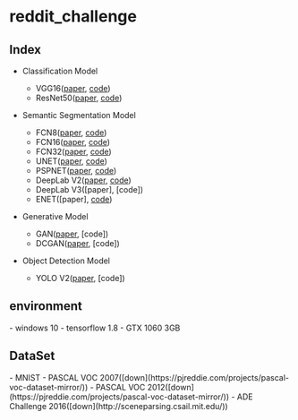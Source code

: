 # reddit_challenge

**<h2>Index</h2>**
- Classification Model
    - VGG16([paper](https://arxiv.org/abs/1505.06798), [code](https://github.com/bhappy10/reddit_challenge/blob/master/vgg16.py))
    - ResNet50([paper](https://arxiv.org/abs/1704.06904), [code](https://github.com/bhappy10/reddit_challenge/blob/master/resnet50.py))

- Semantic Segmentation Model
    - FCN8([paper](https://arxiv.org/abs/1411.4038), [code](https://github.com/bhappy10/reddit_challenge/blob/master/fcn8s.py))
    - FCN16([paper](https://arxiv.org/abs/1411.4038), [code](https://github.com/bhappy10/reddit_challenge/blob/master/fcn16s.py))
    - FCN32([paper](https://arxiv.org/abs/1411.4038), [code](https://github.com/bhappy10/reddit_challenge/blob/master/fcn32s.py))
    - UNET([paper](https://arxiv.org/abs/1505.04597), [code](https://github.com/bhappy10/reddit_challenge/blob/master/unet.py))
    - PSPNET([paper](https://arxiv.org/abs/1612.01105), [code](https://github.com/bhappy10/reddit_challenge/blob/master/pspnet.py))
    - DeepLab V2([paper](https://arxiv.org/abs/1606.00915), [code](https://github.com/bhappy10/reddit_challenge/blob/master/deeplab_v2.py))
    - DeepLab V3([paper], [code])
    - ENET([paper], [code](https://github.com/bhappy10/reddit_challenge/blob/master/enet.py))

- Generative Model
    - GAN([paper](https://arxiv.org/abs/1406.2661), [code])
    - DCGAN([paper](https://arxiv.org/abs/1511.06434), [code])

- Object Detection Model
    - YOLO V2([paper](https://arxiv.org/abs/1612.08242), [code])

<h2>environment</h2>
- windows 10
- tensorflow 1.8
- GTX 1060 3GB

<h2>DataSet</h2>
- MNIST
- PASCAL VOC 2007([down](https://pjreddie.com/projects/pascal-voc-dataset-mirror/))
- PASCAL VOC 2012([down](https://pjreddie.com/projects/pascal-voc-dataset-mirror/))
- ADE Challenge 2016([down](http://sceneparsing.csail.mit.edu/))